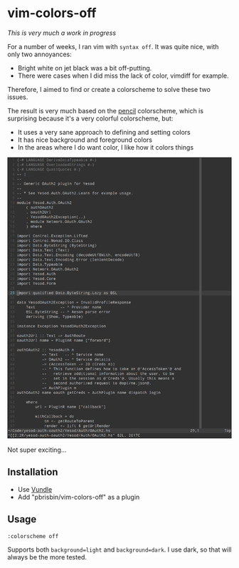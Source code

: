 # vim-colors-off

*This is very much a work in progress*

For a number of weeks, I ran vim with `syntax off`. It was quite nice, 
with only two annoyances:

- Bright white on jet black was a bit off-putting.
- There were cases when I did miss the lack of color, vimdiff for 
  example.

Therefore, I aimed to find or create a colorscheme to solve these two 
issues.

The result is very much based on the [pencil][] colorscheme, which is 
surprising because it's a very colorful colorscheme, but:

- It uses a very sane approach to defining and setting colors
- It has nice background and foreground colors
- In the areas where I do want color, I like how it colors things

[pencil]: https://github.com/reedes/vim-colors-pencil

![Screenshot](shot.png)

Not super exciting...

## Installation

- Use [Vundle][]
- Add "pbrisbin/vim-colors-off" as a plugin

[vundle]: https://github.com/gmarik/Vundle.vim

## Usage

```
:colorscheme off
```

Supports both `background=light` and `background=dark`. I use dark, so 
that will always be the more tested.

